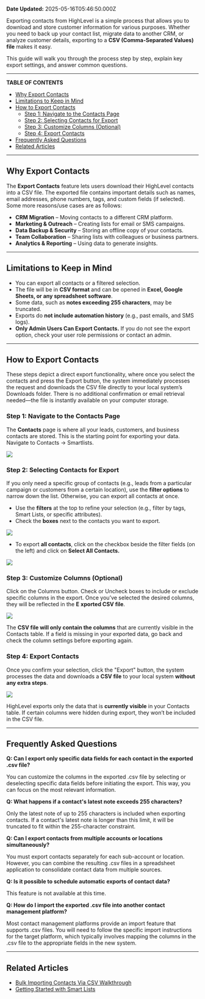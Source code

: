 **Date Updated:** 2025-05-16T05:46:50.000Z
  
  
Exporting contacts from HighLevel is a simple process that allows you to download and store customer information for various purposes. Whether you need to back up your contact list, migrate data to another CRM, or analyze customer details, exporting to a **CSV (Comma-Separated Values) file** makes it easy.

This guide will walk you through the process step by step, explain key export settings, and answer common questions.

---

**TABLE OF CONTENTS**

* [Why Export Contacts](#Why-Export-Contacts)
* [Limitations to Keep in Mind](#Limitations-to-Keep-in-Mind)
* [How to Export Contacts](#How-to-Export-Contacts)  
   * [Step 1: Navigate to the Contacts Page](#Step-1%3A-Navigate-to-the-Contacts-Page)  
   * [Step 2: Selecting Contacts for Export](#Step-2%3A-Selecting-Contacts-for-Export)  
   * [Step 3: Customize Columns (Optional)](#Step-3%3A-Customize-Columns-%28Optional%29)  
   * [Step 4: Export Contacts](#Step-4%3A-Export-Contacts)
* [Frequently Asked Questions](#Frequently-Asked-Questions)
* [Related Articles](#Related-Articles)

---

## **Why Export Contacts**

  
The **Export Contacts** feature lets users download their HighLevel contacts into a CSV file. The exported file contains important details such as names, email addresses, phone numbers, tags, and custom fields (if selected). Some more reasons/use cases are as follows:

  
* **CRM Migration** – Moving contacts to a different CRM platform.
* **Marketing & Outreach** – Creating lists for email or SMS campaigns.
* **Data Backup & Security** – Storing an offline copy of your contacts.
* **Team Collaboration** – Sharing lists with colleagues or business partners.
* **Analytics & Reporting** – Using data to generate insights.

---

## **Limitations to Keep in Mind**

  
* You can export all contacts or a filtered selection.
* The file will be in **CSV format** and can be opened in **Excel, Google Sheets, or any spreadsheet software**.
* Some data, such as **notes exceeding 255 characters**, may be truncated.
* Exports do **not include automation history** (e.g., past emails, and SMS logs).
* **Only Admin Users Can Export Contacts.** If you do not see the export option, check your user role permissions or contact an admin.

---

## **How to Export Contacts**

  
These steps depict a direct export functionality, where once you select the contacts and press the Export button, the system immediately processes the request and downloads the CSV file directly to your local system’s Downloads folder. There is no additional confirmation or email retrieval needed—the file is instantly available on your computer storage.

  
### **Step 1**: Navigate to the **Contacts** Page

  
The **Contacts** page is where all your leads, customers, and business contacts are stored. This is the starting point for exporting your data. Navigate to Contacts → Smartlists.

  
![](https://s3.amazonaws.com/cdn.freshdesk.com/data/helpdesk/attachments/production/155040998578/original/HoXrgHaVkpyIPDSgak2i8unv1HmQSy0hww.png?1738681828)
  
  
### **Step 2**: **Selecting Contacts** for Export

  
If you only need a specific group of contacts (e.g., leads from a particular campaign or customers from a certain location), use the **filter options** to narrow down the list. Otherwise, you can export all contacts at once.

  
* Use the **filters** at the top to refine your selection (e.g., filter by tags, Smart Lists, or specific attributes).
* Check the **boxes** next to the contacts you want to export.  
    
![](https://s3.amazonaws.com/cdn.freshdesk.com/data/helpdesk/attachments/production/155040999548/original/wJOaJy9uk9f42SMqKM-8eAO7Zszzq_iqng.png?1738682455)
* To export **all contacts**, click on the checkbox beside the filter fields (on the left) and click on **Select All Contacts.**  
    
**![](https://s3.amazonaws.com/cdn.freshdesk.com/data/helpdesk/attachments/production/155040999617/original/c1tz6ld4d2hSVReK9GHAHCNaF73Q46rNZg.jpeg?1738682534)**

###   

### **Step 3**: **Customize Columns** (Optional)

  
Click on the Columns button. Check or Uncheck boxes to include or exclude specific columns in the export. Once you’ve selected the desired columns, they will be reflected in the **E** **xported CSV file**.

  
**![](https://s3.amazonaws.com/cdn.freshdesk.com/data/helpdesk/attachments/production/155041139072/original/hNeaWzlkzWaSKdcsC_W32c_Guv0gDwRsJQ.jpeg?1738849970)**
  
  
The **CSV file will only contain the columns** that are currently visible in the Contacts table. If a field is missing in your exported data, go back and check the column settings before exporting again.
  
  
### **Step 4: Export Contacts**

  
Once you confirm your selection, click the "Export" button, the system processes the data and downloads a **CSV file** to your local system **without any extra steps**. 

  
![](https://s3.amazonaws.com/cdn.freshdesk.com/data/helpdesk/attachments/production/155041138517/original/9_Ys8qsg60TuUGMI1uw9_c3Ou7IDyH5YIw.png?1738849596)
  
  
HighLevel exports only the data that is **currently visible** in your Contacts table. If certain columns were hidden during export, they won’t be included in the CSV file.

---

## **Frequently Asked Questions**

  
**Q: Can I export only specific data fields for each contact in the exported .csv file?**

You can customize the columns in the exported .csv file by selecting or deselecting specific data fields before initiating the export. This way, you can focus on the most relevant information.
  
  
**Q: What happens if a contact's latest note exceeds 255 characters?**

Only the latest note of up to 255 characters is included when exporting contacts. If a contact's latest note is longer than this limit, it will be truncated to fit within the 255-character constraint.
  
  
**Q: Can I export contacts from multiple accounts or locations simultaneously?**

You must export contacts separately for each sub-account or location. However, you can combine the resulting .csv files in a spreadsheet application to consolidate contact data from multiple sources.
  
  
**Q: Is it possible to schedule automatic exports of contact data?**

This feature is not available at this time.
  
  
**Q: How do I import the exported .csv file into another contact management platform?**

Most contact management platforms provide an import feature that supports .csv files. You will need to follow the specific import instructions for the target platform, which typically involves mapping the columns in the .csv file to the appropriate fields in the new system.

---

## **Related Articles**

* **[](https://help.gohighlevel.com/support/solutions/articles/48000982206-bulk-importing-contacts-via-csv-walkthrough)**[](https://help.gohighlevel.com/support/solutions/articles/48000982206-bulk-importing-contacts-via-csv-walkthrough)[Bulk Importing Contacts Via CSV Walkthrough](https://help.gohighlevel.com/support/solutions/articles/48000982206-bulk-importing-contacts-via-csv-walkthrough)
* [Getting Started with Smart Lists](https://help.gohighlevel.com/support/solutions/articles/48001062094-getting-started-with-smart-lists)
